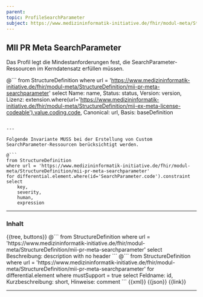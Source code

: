 ```yaml
---
parent: 
topic: ProfileSearchParameter
subject: https://www.medizininformatik-initiative.de/fhir/modul-meta/StructureDefinition/mii-pr-meta-searchparameter
---
```


## MII PR Meta SearchParameter

Das Profil legt die Mindestanforderungen fest, die SearchParameter-Ressourcen im Kerndatensatz erfüllen müssen.

@```
from 
    StructureDefinition 
where 
    url = 'https://www.medizininformatik-initiative.de/fhir/modul-meta/StructureDefinition/mii-pr-meta-searchparameter' 
select 
    Name: name, Status: status, Version: version, Lizenz: extension.where(url='https://www.medizininformatik-initiative.de/fhir/modul-meta/StructureDefinition/mii-ex-meta-license-codeable').value.coding.code, Canonical: url, Basis: baseDefinition
```

---

Folgende Invariante MUSS bei der Erstellung von Custom SearchParameter-Ressourcen berücksichtigt werden.

@```
from StructureDefinition 
where url = 'https://www.medizininformatik-initiative.de/fhir/modul-meta/StructureDefinition/mii-pr-meta-searchparameter'
for differential.element.where(id='SearchParameter.code').constraint select
    key,
    severity,
    human,
    expression
```

---

### Inhalt

<tabs>
  <tab title="Darstellung">{{tree, buttons}}</tab>
  <tab title="Beschreibung"> 
        @```
        from
	        StructureDefinition
        where
	        url = 'https://www.medizininformatik-initiative.de/fhir/modul-meta/StructureDefinition/mii-pr-meta-searchparameter'
        select
	        Beschreibung: description
        with
            no header
        ```
        @```
        from 
            StructureDefinition 
        where 
            url = 'https://www.medizininformatik-initiative.de/fhir/modul-meta/StructureDefinition/mii-pr-meta-searchparameter' 
        for 
            differential.element 
            where 
                mustSupport = true 
            select Feldname: id, Kurzbeschreibung: short, Hinweise: comment
        ```
  </tab>
  <tab title="XML">{{xml}}</tab>
  <tab title="JSON">{{json}}</tab>
  <tab title="Link">{{link}}</tab>
</tabs>

--- 